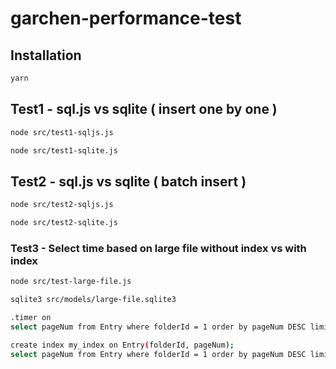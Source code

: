 # garchen-performance-test

## Installation
```bash
yarn
```

## Test1 - sql.js vs sqlite ( insert one by one )
```bash
node src/test1-sqljs.js
```

```bash
node src/test1-sqlite.js
```

## Test2 - sql.js vs sqlite ( batch insert )
```bash
node src/test2-sqljs.js
```

```bash
node src/test2-sqlite.js
```

### Test3 - Select time based on large file without index vs with index
```bash
node src/test-large-file.js
```

```bash
sqlite3 src/models/large-file.sqlite3
```

```bash
.timer on
select pageNum from Entry where folderId = 1 order by pageNum DESC limit 10;

create index my_index on Entry(folderId, pageNum);
select pageNum from Entry where folderId = 1 order by pageNum DESC limit 10;
```
